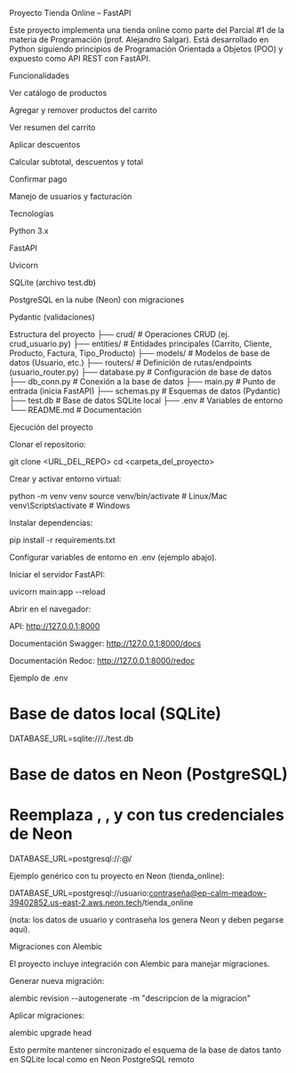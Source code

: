 Proyecto Tienda Online – FastAPI

Este proyecto implementa una tienda online como parte del Parcial #1 de la materia de Programación (prof. Alejandro Salgar). Está desarrollado en Python siguiendo principios de Programación Orientada a Objetos (POO) y expuesto como API REST con FastAPI.

Funcionalidades

Ver catálogo de productos

Agregar y remover productos del carrito

Ver resumen del carrito

Aplicar descuentos

Calcular subtotal, descuentos y total

Confirmar pago

Manejo de usuarios y facturación

Tecnologías

Python 3.x

FastAPI

Uvicorn

SQLite (archivo test.db)

PostgreSQL en la nube (Neon) con migraciones

Pydantic (validaciones)

Estructura del proyecto
├── crud/                # Operaciones CRUD (ej. crud_usuario.py)
├── entities/            # Entidades principales (Carrito, Cliente, Producto, Factura, Tipo_Producto)
├── models/              # Modelos de base de datos (Usuario, etc.)
├── routers/             # Definición de rutas/endpoints (usuario_router.py)
├── database.py          # Configuración de base de datos
├── db_conn.py           # Conexión a la base de datos
├── main.py              # Punto de entrada (inicia FastAPI)
├── schemas.py           # Esquemas de datos (Pydantic)
├── test.db              # Base de datos SQLite local
├── .env                 # Variables de entorno
└── README.md            # Documentación

Ejecución del proyecto

Clonar el repositorio:

git clone <URL_DEL_REPO>
cd <carpeta_del_proyecto>


Crear y activar entorno virtual:

python -m venv venv
source venv/bin/activate   # Linux/Mac
venv\Scripts\activate      # Windows


Instalar dependencias:

pip install -r requirements.txt


Configurar variables de entorno en .env (ejemplo abajo).

Iniciar el servidor FastAPI:

uvicorn main:app --reload


Abrir en el navegador:

API: http://127.0.0.1:8000

Documentación Swagger: http://127.0.0.1:8000/docs

Documentación Redoc: http://127.0.0.1:8000/redoc

Ejemplo de .env
# Base de datos local (SQLite)
DATABASE_URL=sqlite:///./test.db

# Base de datos en Neon (PostgreSQL)
# Reemplaza <usuario>, <password>, <host> y <dbname> con tus credenciales de Neon
DATABASE_URL=postgresql://<usuario>:<password>@<host>/<dbname>


Ejemplo genérico con tu proyecto en Neon (tienda_online):

DATABASE_URL=postgresql://usuario:contraseña@ep-calm-meadow-39402852.us-east-2.aws.neon.tech/tienda_online


(nota: los datos de usuario y contraseña los genera Neon y deben pegarse aquí).

Migraciones con Alembic

El proyecto incluye integración con Alembic para manejar migraciones.

Generar nueva migración:

alembic revision --autogenerate -m "descripcion de la migracion"


Aplicar migraciones:

alembic upgrade head


Esto permite mantener sincronizado el esquema de la base de datos tanto en SQLite local como en Neon PostgreSQL remoto
